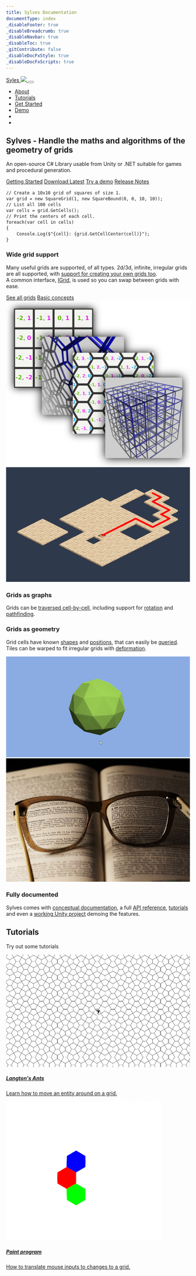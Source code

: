 ```yaml
---
title: Sylves Documentation
documentType: index
_disableFooter: true
_disableBreadcrumb: true
_disableNavbar: true
_disableToc: true
_gitContribute: false
_disableDocFxStyle: true
_disableDocFxScripts: true
---
```


<!-- Mostly cribbed from the free Union theme -->

<!--Google fonts-->
<link href="https://fonts.googleapis.com/css?family=Arimo:400,400i,700,700i" rel="stylesheet">

<!--vendors styles-->
<link rel="stylesheet" href="https://cdnjs.cloudflare.com/ajax/libs/font-awesome/6.2.1/css/all.min.css" integrity="sha512-MV7K8+y+gLIBoVD59lQIYicR65iaqukzvf/nwasF0nqhPay5w/9lJmVM2hMDcnK1OnMGCdVK+iQrJ7lzPJQd1w==" crossorigin="anonymous" referrerpolicy="no-referrer" />

<!-- Bootstrap CSS / Color Scheme -->
<link rel="stylesheet" href="styles/css/purple.css" id="theme-color">

<link rel="stylesheet"
      href="//unpkg.com/@highlightjs/cdn-assets@11.7.0/styles/base16/zenburn.min.css">

<!--navigation-->
<nav class="navbar navbar-expand-md navbar-light bg-white fixed-top sticky-navigation">
    <a class="navbar-brand mx-auto" href="index.html">
        Syles
        <img src="logo.svg" style="display: inline"/>
    </a>
    <button class="navbar-toggler navbar-toggler-right border-0" type="button" data-toggle="collapse" 
            data-target="#navbarCollapse" aria-controls="navbarCollapse" aria-expanded="false" aria-label="Toggle navigation">
        <span data-feather="grid"></span>
    </button>
    <div class="collapse navbar-collapse" id="navbarCollapse">
        <ul class="navbar-nav ml-auto">
            <li class="nav-item">
                <a class="nav-link page-scroll" href="#about">About</a>
            </li>
            <li class="nav-item">
                <a class="nav-link page-scroll" href="#tutorials">Tutorials</a>
            </li>
            <li class="nav-item">
                <a class="nav-link page-scroll" href="articles/index.md">Get Started</a>
            </li>
            <li class="nav-item">
                <a class="nav-link" href="https://boristhebrave.itch.io/sylves-demos">Demo</a>
            </li>
            <li class="nav-item">
                <a class="nav-link" href="https://github.com/BorisTheBrave/sylves"><i class="fa-brands fa-github"></i></a>
            </li>
            <li class="nav-item">
                <a class="nav-link" href="https://discord.gg/Enzu2rrJFD"><i class="fa-brands fa-discord"></i></a>
            </li>
        </ul>
        <!--
        <form class="form-inline">
            <p class="mb-0 mx-3"><a class="page-scroll font-weight-bold" href="#contact">Work with us</a></p>
        </form>
        -->
    </div>
</nav>

<!--hero header-->
<section class="pt-7 pt-md-8" id="home">
    <div class="container">
        <div class="row">
            <div class="col-md-12 mx-auto my-auto text-center">
                <h1>Sylves - Handle the maths and algorithms of the geometry of grids</h1>
                <p class="lead mt-4 mb-5">
                    An open-source C# Library usable from Unity or .NET suitable for games and procedural generation.
                </p>
                <p>
                    <a class="btn btn-primary btl-lg" href="articles/index.md" role="button">Getting Started</a>
                    <a class="btn btn-primary btl-lg" href="https://github.com/BorisTheBrave/sylves/releases" role="button">Download Latest</a>
                    <a class="btn btn-primary btl-lg" href="https://boristhebrave.itch.io/sylves-demos" role="button">Try a demo</a>
                    <a class="btn btn-primary btl-lg" href="articles/release_notes.md" role="button">Release Notes</a>
                </p>
            </div>
        </div>
        <div class="row">
            <div class="col-md-8 mx-auto my-auto">
                <p>
                    <pre><code class="lang-csharp hljs">// Create a 10x10 grid of squares of size 1.
var grid = new SquareGrid(1, new SquareBound(0, 0, 10, 10));
// List all 100 cells
var cells = grid.GetCells();
// Print the centers of each cell.
foreach(var cell in cells)
{
    Console.Log($"{cell}: {grid.GetCellCenter(cell)}");
}</code></pre>
                </p>
            </div>
        </div>
    </div>
</section>

<!-- about section -->
<section class="pb-7" id="about">
    <div class="container">
        <div class="row mt-5">
            <div class="col-md-6 order-2 order-md-1 my-md-auto">
                <h3>Wide grid support</h3>
                <p class="text-muted lead">
                    Many useful grids are supported, of all types. 2d/3d, infinite, irregular grids are all supported, with <a href="articles/creating.md">support for creating your own grids too</a>.<br/>
                    A common interface, <a href="articles/concepts/index.md">IGrid</a>, is used so you can swap between grids with ease.
                </p>
                <a href="articles/grids/index.md" class="btn btn-primary">See all grids</a>
                <a href="articles/concepts/index.md" class="btn btn-primary">Basic concepts</a>
            </div>
            <div class="col-md-6 order-1 order-md-2">
                <img src="images/all_grids.png" class="img-fluid d-block mx-auto" alt="All grids"/>
            </div>
        </div>
        <div class="row">
            <div class="col-md-6">
                <img src="images/demo/pathfinding.png" class="img-fluid d-block mx-auto" alt="Pathfinding"/>
            </div>
            <div class="col-md-6 my-md-auto">
                <h3>Grids as graphs</h3>
                <p class="text-muted lead">
                    Grids can be <a href="articles/concepts/topology.md">traversed cell-by-cell</a>, including support for <a href="articles/concepts/rotation.md">rotation</a> and <a href="articles/concepts/pathfinding.md">pathfinding</a>.
                </p>
            </div>
        </div>
        <div class="row mt-5">
            <div class="col-md-6 order-2 order-md-1 my-md-auto">
                <h3>Grids as geometry</h3>
                <p class="text-muted lead">
                    Grid cells have known <a href="articles/concepts/shape.md">shapes</a> and <a href="articles/concepts/position.md">positions</a>, that can easily be <a href="articles/concepts/query.md">queried</a>.<br/>
                    Tiles can be warped to fit irregular grids with <a href="articles/concepts/shape.html#deformation">deformation<a/>.
                </p>
            </div>
            <div class="col-md-6 order-1 order-md-2">
                <img src="images/demo/cellpicker.gif" class="img-fluid d-block mx-auto" alt="Cell picker"/>
            </div>
        </div>
        <div class="row">
            <div class="col-md-6">
                <img src="images/documentation.jpg" class="img-fluid d-block mx-auto" alt="Documentation"/>
            </div>
            <div class="col-md-6 my-md-auto">
                <h3>Fully documented</h3>
                <p class="text-muted lead">
                    Sylves comes with <a href="articles/">conceptual documentation</a>, a full <a href="api/">API reference</a>, <a href="articles/tutorials">tutorials</a> and even a <a href="https://github.com/BorisTheBrave/sylves-demos/">working Unity project</a> demoing the features.
                </p>
            </div>
        </div>
    </div>
</section>
<!--
<section class="pb-7" id="about">
    <div class="container">
        <hr class="my-6"/>
        <div class="row">
            <div class="col-md-6 mx-auto text-center">
                <h4 class="dot-circle font-weight-normal">We work with world's top companies to create 
                    beautiful products & apps.</h4>
            </div>
        </div>
        <div class="row mt-5">
            <div class="col-md-6 order-2 order-md-1 my-md-auto">
                <h3>Google Design</h3>
                <p class="text-muted lead">
                    Lorem ipsum dolor sit amet, consectetur adipiscing elit. Integer id ante posuere, vestibulum mauris eget, efficitur felis. Vestibulum tincidunt sit amet odio at gravida. Cras mollis dapibus orci, in interdum odio scelerisque rhoncus.
                </p>
                <a href="#" class="btn btn-primary">View project</a>
            </div>
            <div class="col-md-6 order-1 order-md-2">
                <img src="styles/img/google-design.jpeg" class="img-fluid d-block mx-auto" alt="Google Design"/>
            </div>
            <div class="col-md-6 order-3 mx-auto border-top border-bottom mt-5 mt-md-0 py-4">
                <div class="review text-center">
                    <p class="quote">Praesent vulputate dolor velit, in condimentum odio pellentesin condimentum odio pellentesque libero.</p>
                    <div class="mt-4 d-flex flex-row align-items-center justify-content-center">
                        <img src="styles/img/client-1.jpg" class="img-review rounded-circle mr-2" alt="Client 1"/>
                        <span class="text-muted">Ryan Siddle, Google Design</span>
                    </div>
                </div>
            </div>
        </div>
        <div class="row">
            <div class="col-md-6">
                <img src="styles/img/facebook-messenger.jpeg" class="img-fluid d-block mx-auto" alt="Facebook Messenger"/>
            </div>
            <div class="col-md-6 my-md-auto">
                <h3>Facebook Messenger</h3>
                <p class="text-muted lead">
                    Lorem ipsum dolor sit amet, consectetur adipiscing elit. Integer id ante posuere, vestibulum mauris eget, efficitur felis. Vestibulum tincidunt sit amet odio at gravida. Cras mollis dapibus orci, in interdum odio scelerisque rhoncus.
                </p>
                <a href="#" class="btn btn-primary">View project</a>
            </div>
            <div class="col-md-6 mx-auto border-top border-bottom mt-5 mt-md-0 py-4">
                <div class="review text-center">
                    <p class="quote">Integer id ante posuere, vestibulum mauris eget, efficitur felis.</p>
                    <div class="mt-4 d-flex flex-row align-items-center justify-content-center">
                        <img src="styles/img/client-2.jpg" class="img-review rounded-circle mr-2" alt="Client 2"/>
                        <span class="text-muted">Ameli Mao, VP Facebook</span>
                    </div>
                </div>
            </div>
        </div>
        <div class="row">
            <div class="col-md-6 order-2 order-md-1 my-md-auto">
                <h3>Twitter Mobile</h3>
                <p class="text-muted lead">
                    Lorem ipsum dolor sit amet, consectetur adipiscing elit. Integer id ante posuere, vestibulum mauris eget, efficitur felis. Vestibulum tincidunt sit amet odio at gravida. Cras mollis dapibus orci, in interdum odio scelerisque rhoncus.
                </p>
                <a href="#" class="btn btn-primary">View project</a>
            </div>
            <div class="col-md-6 order-1 order-md-2">
                <img src="styles/img/twitter-mobile.jpeg" class="img-fluid d-block mx-auto" alt="Twitter Mobile"/>
            </div>
            <div class="col-md-6 order-3 mx-auto border-top border-bottom mt-5 mt-md-0 py-4">
                <div class="review text-center">
                    <p class="quote">Praesent vulputate dolor velit, pellentesin condimentum odio pellentesque libero.</p>
                    <div class="mt-4 d-flex flex-row align-items-center justify-content-center">
                        <img src="styles/img/client-3.jpg" class="img-review rounded-circle mr-2" alt="Client 3"/>
                        <span class="text-muted">Kathrine Jones, Twitter</span>
                    </div>
                </div>
            </div>
        </div>
        <div class="row mt-6">
            <div class="col-md-6 mx-auto text-center">
                <h4>Want to work with us?</h4>
                <p class="lead text-muted">Ready to launch your awesome project? We'd be happy to help you.</p>
                <a href="#" class="btn btn-primary">Get in touch</a>
            </div>
        </div>
    </div>
</section>
-->

<!--services section-->
<!--
<section class="bg-light py-7" id="services">
    <div class="container">
        <div class="row">
            <div class="col-md-7 mx-auto">
                <h2 class="dot-circle">Services we offer</h2>
                <p class="text-muted lead">Lorem ipsum dolor sit amet, consectetur adipiscing elit. Vestibulum in nisi commodo, tempus odio a, vestibulum nibh.</p>
            </div>
        </div>
        <div class="row mt-5">
            <div class="col-md-10 mx-auto">
                <div class="row card-services">
                    <div class="col-md-6 mb-3">
                        <div class="card">
                            <div class="card-body text-center">
                                <div class="icon-box border-box">
                                    <div class="icon-box-inner small-xs text-primary">
                                        <span data-feather="crop" width="30" height="30"></span>
                                    </div>
                                </div>
                                <h5 class="mt-0 mb-3">Web design</h5>
                                Nam liber tempor cum soluta nobis eleifend option congue nihil imper.
                            </div>
                        </div>
                    </div>
                    <div class="col-md-6 mb-3">
                        <div class="card">
                            <div class="card-body text-center">
                                <div class="icon-box border-box">
                                    <div class="icon-box-inner small-xs text-primary">
                                        <span data-feather="monitor" width="30" height="30"></span>
                                    </div>
                                </div>
                                <h5 class="mt-0 mb-3">Web development</h5>
                                Nam liber tempor cum soluta nobis eleifend option congue nihil imper.
                            </div>
                        </div>
                    </div>
                    <div class="col-md-6 mb-3">
                        <div class="card">
                            <div class="card-body text-center">
                                <div class="icon-box border-box">
                                    <div class="icon-box-inner small-xs text-primary">
                                        <span data-feather="briefcase" width="30" height="30"></span>
                                    </div>
                                </div>
                                <h5 class="mt-0 mb-3">Branding</h5>
                                Nam liber tempor cum soluta nobis eleifend option congue nihil imper.
                            </div>
                        </div>
                    </div>
                    <div class="col-md-6 mb-3">
                        <div class="card">
                            <div class="card-body text-center">
                                <div class="icon-box border-box">
                                    <div class="icon-box-inner small-xs text-primary">
                                        <span data-feather="smartphone" width="30" height="30"></span>
                                    </div>
                                </div>
                                <h5 class="mt-0 mb-3">Mobile apps</h5>
                                Nam liber tempor cum soluta nobis eleifend option congue nihil imper.
                            </div>
                        </div>
                    </div>
                    <div class="col-md-6 mb-3">
                        <div class="card">
                            <div class="card-body text-center">
                                <div class="icon-box border-box">
                                    <div class="icon-box-inner small-xs text-primary">
                                        <span data-feather="message-square" width="30" height="30"></span>
                                    </div>
                                </div>
                                <h5 class="mt-0 mb-3">Social media</h5>
                                Nam liber tempor cum soluta nobis eleifend option congue nihil imper.
                            </div>
                        </div>
                    </div>
                    <div class="col-md-6 mb-3">
                        <div class="card">
                            <div class="card-body text-center">
                                <div class="icon-box border-box">
                                    <div class="icon-box-inner small-xs text-primary">
                                        <span data-feather="headphones" width="30" height="30"></span>
                                    </div>
                                </div>
                                <h5 class="mt-0 mb-3">Coaching</h5>
                                Nam liber tempor cum soluta nobis eleifend option congue nihil imper.
                            </div>
                        </div>
                    </div>
                    <div class="col-md-6 mx-auto text-center">
                        <hr class="my-5"/>
                        <h4>Need a custom theme or app?</h4>
                        <a href="#contact" class="btn btn-primary">Work with us</a>
                    </div>
                </div>
            </div>
        </div>
    </div>
</section>
-->

<!--call to action-->
<!--
<section class="bg-hero py-8" style="background-image: url(img/parallex.jpg)">
    <div class="container">
        <div class="row">
            <div class="col-md-7 mx-auto text-center">
                <h2 class="text-white">We help the world's top companies to create amazing products.</h2>
                <p class="lead text-white my-4">Ready to launch your awesome website?</p>
                <button class="btn btn-primary">Request a free quote</button>
            </div>
        </div>
    </div>
</section>
-->

<!--process-->
<!--
<section class="py-7" id="process">
    <div class="container">
        <div class="row">
            <div class="col-md-7 mx-auto text-center">
                <h2>How we work</h2>
                <p class="lead text-muted">
                    Donec lacus enim, ullamcorper nec lectus id, ornare finibus nunc.
                    Eleifend option congue nihil imper.
                </p>
            </div>
        </div>
        <div class="row mt-5">
            <div class="col-md-7 mx-auto timeline">
                <div class="media pb-5">
                    <div class="icon-box mt-1">
                        <div class="icon-box-inner small-xs text-primary">
                            <span data-feather="disc"></span>
                        </div>
                    </div>
                    <div class="media-body">
                        <h5>Discovery</h5>
                        <p class="text-muted">Nam liber tempor cum soluta nobis eleifend option congue nihil imper.</p>
                    </div>
                </div>
                <div class="media pb-5">
                    <div class="icon-box mt-1">
                        <div class="icon-box-inner small-xs text-primary">
                            <span data-feather="copy"></span>
                        </div>
                    </div>
                    <div class="media-body">
                        <h5>UI/UX Design</h5>
                        <p class="text-muted">Nam liber tempor cum soluta nobis eleifend option congue nihil imper.</p>
                    </div>
                </div>
                <div class="media pb-5">
                    <div class="icon-box mt-1">
                        <div class="icon-box-inner small-xs text-primary">
                            <span data-feather="box"></span>
                        </div>
                    </div>
                    <div class="media-body">
                        <h5>QA & Testing</h5>
                        <p class="text-muted">Nam liber tempor cum soluta nobis eleifend option congue nihil imper.</p>
                    </div>
                </div>
                <div class="media">
                    <div class="icon-box mt-1">
                        <div class="icon-box-inner small-xs text-primary">
                            <span data-feather="server"></span>
                        </div>
                    </div>
                    <div class="media-body">
                        <h5>Deployment</h5>
                        <p class="text-muted">Nam liber tempor cum soluta nobis eleifend option congue nihil imper.</p>
                    </div>
                </div>
            </div>
        </div>
        <div class="row mt-7">
            <div class="col-md-6 mx-auto text-center">
                <h3 class="dot-circle dot-lg">90-day satisfaction guarantee.</h3>
                <p class="lead text-muted mb-4">We know you're gonna love our professional services, but let us prove it. 
                    If our service hasn't exceeded your expectations after 90 days, you'll get a full 
                    refund. Simple as that.
                </p>
                <a class="btn btn-primary page-scroll" href="#contact">Get started risk free</a>
            </div>
        </div>
    </div>
</section>
-->

<!--tutorial section-->
<section class="py-7 bg-light" id="tutorials">
    <div class="container">
        <div class="row">
            <div class="col-md-10 mx-auto">
                <h2 class="dot-circle">Tutorials</h2>
                <p class="text-muted lead">Try out some tutorials</p>
            </div>
        </div>
        <div class="row mt-5">
            <div class="col-md-6 mb-5">
                <div class="card">
                    <a href="articles/tutorials/langton.md">
                        <img class="card-img-top" src="images/demo/langton.gif" alt="Langton's Ant Tutorial">
                    </a>
                    <div class="card-body">
                        <a href="articles/tutorials/langton.md">
                            <h5 class="card-title">Langton's Ants</h5>
                            <p class="card-text">Learn how to move an entity around on a grid.</p>
                        </a>
                    </div>
                </div>
            </div>
            <div class="col-md-6 mb-5">
                <div class="card">
                    <a href="articles/tutorials/paint.md">
                        <img class="card-img-top" src="images/paint_hex_animated.gif" alt="Paint Tutorial">
                    </a>
                    <div class="card-body">
                        <a href="articles/tutorials/paint.md">
                            <h5 class="card-title">Paint program</h5>
                            <p class="card-text">How to translate mouse inputs to changes to a grid.</p>
                        </a>
                    </div>
                </div>
            </div>
            <!--
            <div class="col-md-6 mx-auto text-center mt-5">
                <a href="#" class="btn btn-primary">Explore more posts</a>
            </div>
            -->
        </div>
    </div>
</section>

<!--contact section-->
<!--
<section class="py-7" id="contact">
    <div class="container">
        <div class="row">
            <div class="col-md-6 mx-auto text-center">
                <h2>Want to work with us?</h2>
                <div class="divider bg-primary mx-auto"></div>
                <p class="text-muted lead">
                    Are you working on something great? We'd love to help make it happen.
                </p>
            </div>
        </div>
        <div class="row mt-5">
            <div class="col-md-8 mx-auto">
                <form>
                    <div class="row">
                        <div class="col-md-6">
                            <div class="form-group">
                                <input type="text" class="form-control" placeholder="Your name">
                            </div>
                        </div>
                        <div class="col-md-6">
                            <div class="form-group">
                                <input type="email"  class="form-control" placeholder="Your email address">
                            </div>
                        </div>
                        <div class="col-md-6">
                            <div class="form-group">
                                <input type="tel"  class="form-control" placeholder="Phone number">
                            </div>
                        </div>
                        <div class="col-md-6">
                            <div class="form-group">
                                <input type="url"  class="form-control" placeholder="Your website">
                            </div>
                        </div>
                        <div class="col-12">
                            <div class="form-group">
                                <textarea rows="5"  class="form-control" placeholder="What are you looking for?"></textarea>
                            </div>
                        </div>
                    </div>
                    <div class="text-center mt-3">
                        <button class="btn btn-primary">Send your message</button>
                    </div>
                </form>
            </div>
        </div>
    </div>
</section>
-->

<!--footer / contact-->
<!--
<footer class="py-6 bg-light">
    <div class="container">
        <div class="row">
            <div class="col-md-6 mx-auto text-center">
                <ul class="list-inline">
                    <li class="list-inline-item"><a href="#">Privacy</a></li>
                    <li class="list-inline-item"><a href="#">Terms</a></li>
                    <li class="list-inline-item"><a href="#">Affiliates</a></li>
                    <li class="list-inline-item"><a href="#">Support</a></li>
                    <li class="list-inline-item"><a href="#">Blog</a></li>
                </ul>
                <p class="text-muted small text-uppercase mt-4">
                    Follow us on social media
                </p>
                <ul class="list-inline social social-dark social-sm">
                    <li class="list-inline-item">
                        <a href=""><i class="fa fa-facebook"></i></a>
                    </li>
                    <li class="list-inline-item">
                        <a href=""><i class="fa fa-twitter"></i></a>
                    </li>
                    <li class="list-inline-item">
                        <a href=""><i class="fa fa-google-plus"></i></a>
                    </li>
                    <li class="list-inline-item">
                        <a href=""><i class="fa fa-dribbble"></i></a>
                    </li>
                </ul>
            </div>
        </div>
        <div class="row mt-5">
            <div class="col-12 text-muted text-center small-xl">
                &copy; 2019 Union - All Rights Reserved
            </div>
        </div>
    </div>
</footer>
-->

<!--scroll to top-->
<div class="scroll-top">
    <i class="fa fa-angle-up" aria-hidden="true"></i>
</div>

<!-- jQuery first, then Popper.js, then Bootstrap JS -->
<script src="https://code.jquery.com/jquery-3.2.1.min.js"></script>
<script src="https://cdnjs.cloudflare.com/ajax/libs/popper.js/1.12.9/umd/popper.min.js"></script>
<script src="https://maxcdn.bootstrapcdn.com/bootstrap/4.0.0/js/bootstrap.min.js"></script>
<script src="https://cdnjs.cloudflare.com/ajax/libs/feather-icons/4.5.0/feather.min.js"></script>
<script src="styles/js/scripts.js"></script>
<script src="//unpkg.com/@highlightjs/cdn-assets@11.7.0/highlight.min.js"></script>
<script>
      hljs.highlightAll();
</script>